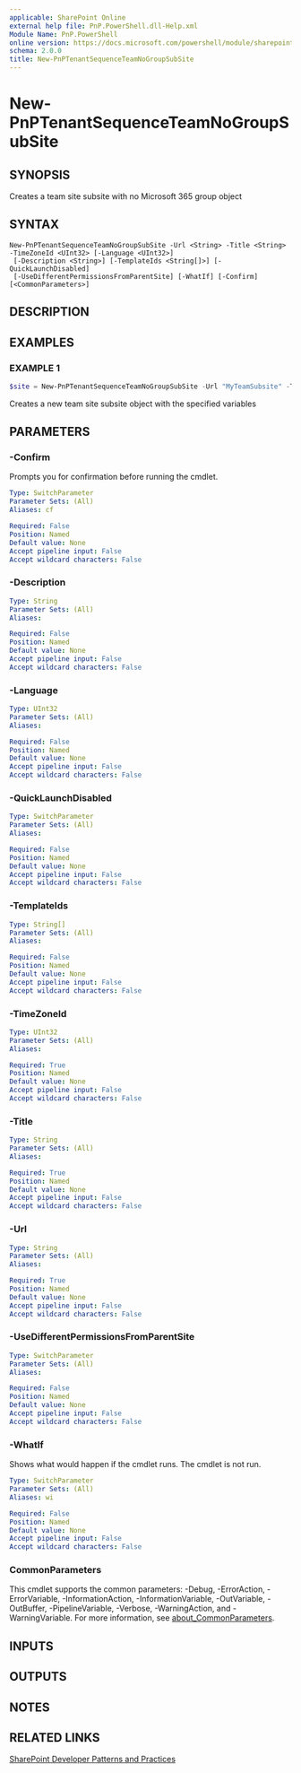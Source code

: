 ```yaml
---
applicable: SharePoint Online
external help file: PnP.PowerShell.dll-Help.xml
Module Name: PnP.PowerShell
online version: https://docs.microsoft.com/powershell/module/sharepoint-pnp/new-pnptenantsequenceteamnogroupsubsite
schema: 2.0.0
title: New-PnPTenantSequenceTeamNoGroupSubSite
---
```


# New-PnPTenantSequenceTeamNoGroupSubSite

## SYNOPSIS
Creates a team site subsite with no Microsoft 365 group object

## SYNTAX

```
New-PnPTenantSequenceTeamNoGroupSubSite -Url <String> -Title <String> -TimeZoneId <UInt32> [-Language <UInt32>]
 [-Description <String>] [-TemplateIds <String[]>] [-QuickLaunchDisabled]
 [-UseDifferentPermissionsFromParentSite] [-WhatIf] [-Confirm] [<CommonParameters>]
```

## DESCRIPTION

## EXAMPLES

### EXAMPLE 1
```powershell
$site = New-PnPTenantSequenceTeamNoGroupSubSite -Url "MyTeamSubsite" -Title "My Team Site" -TimeZoneId 4
```

Creates a new team site subsite object with the specified variables

## PARAMETERS

### -Confirm
Prompts you for confirmation before running the cmdlet.

```yaml
Type: SwitchParameter
Parameter Sets: (All)
Aliases: cf

Required: False
Position: Named
Default value: None
Accept pipeline input: False
Accept wildcard characters: False
```

### -Description

```yaml
Type: String
Parameter Sets: (All)
Aliases:

Required: False
Position: Named
Default value: None
Accept pipeline input: False
Accept wildcard characters: False
```

### -Language

```yaml
Type: UInt32
Parameter Sets: (All)
Aliases:

Required: False
Position: Named
Default value: None
Accept pipeline input: False
Accept wildcard characters: False
```

### -QuickLaunchDisabled

```yaml
Type: SwitchParameter
Parameter Sets: (All)
Aliases:

Required: False
Position: Named
Default value: None
Accept pipeline input: False
Accept wildcard characters: False
```

### -TemplateIds

```yaml
Type: String[]
Parameter Sets: (All)
Aliases:

Required: False
Position: Named
Default value: None
Accept pipeline input: False
Accept wildcard characters: False
```

### -TimeZoneId

```yaml
Type: UInt32
Parameter Sets: (All)
Aliases:

Required: True
Position: Named
Default value: None
Accept pipeline input: False
Accept wildcard characters: False
```

### -Title

```yaml
Type: String
Parameter Sets: (All)
Aliases:

Required: True
Position: Named
Default value: None
Accept pipeline input: False
Accept wildcard characters: False
```

### -Url

```yaml
Type: String
Parameter Sets: (All)
Aliases:

Required: True
Position: Named
Default value: None
Accept pipeline input: False
Accept wildcard characters: False
```

### -UseDifferentPermissionsFromParentSite

```yaml
Type: SwitchParameter
Parameter Sets: (All)
Aliases:

Required: False
Position: Named
Default value: None
Accept pipeline input: False
Accept wildcard characters: False
```

### -WhatIf
Shows what would happen if the cmdlet runs. The cmdlet is not run.

```yaml
Type: SwitchParameter
Parameter Sets: (All)
Aliases: wi

Required: False
Position: Named
Default value: None
Accept pipeline input: False
Accept wildcard characters: False
```

### CommonParameters
This cmdlet supports the common parameters: -Debug, -ErrorAction, -ErrorVariable, -InformationAction, -InformationVariable, -OutVariable, -OutBuffer, -PipelineVariable, -Verbose, -WarningAction, and -WarningVariable. For more information, see [about_CommonParameters](http://go.microsoft.com/fwlink/?LinkID=113216).

## INPUTS

## OUTPUTS

## NOTES

## RELATED LINKS

[SharePoint Developer Patterns and Practices](https://aka.ms/sppnp)